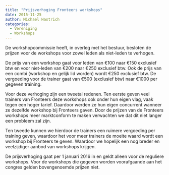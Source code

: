 ```yaml
---
title: "Prijsverhoging Fronteers workshops"
date: 2015-11-25
author: Michael Hastrich
categories: 
  - Vereniging
  - Workshops
---
```

De workshopcommissie heeft, in overleg met het bestuur, besloten de prijzen voor de workshops voor zowel leden als niet-leden te verhogen.

De prijs van een workshop gaat voor leden van €100 naar €150 exclusief btw en voor niet-leden van €200 naar €250 exclusief btw. Ook de prijs van een combi (workshop en gelijk lid worden) wordt €250 exclusief btw. De vergoeding voor de trainer gaat van €500 (exclusief btw) naar €1000 per gegeven training.

Voor deze verhoging zijn een tweetal redenen. Ten eerste geven veel trainers van Fronteers deze workshops ook onder hun eigen vlag, vaak tegen een hoger tarief. Daardoor werden ze hun eigen concurrent wanneer ze dezelfde workshop bij Fronteers gaven. Door de prijzen van de Fronteers workshops meer marktconform te maken verwachten we dat dit niet langer een probleem zal zijn.

Ten tweede kunnen we hierdoor de trainers een ruimere vergoeding per training geven, waardoor het voor meer trainers de moeite waard wordt een workshop bij Fronteers te geven. Waardoor we hopelijk een nog breder en veelzijdiger aanbod van workshops krijgen.

De prijsverhoging gaat per 1 januari 2016 in en geldt alleen voor de reguliere workshops. Voor de workshops die gegeven worden voorafgaande aan het congres gelden bovengenoemde prijzen niet.